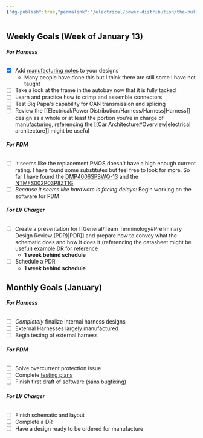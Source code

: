 ```yaml
---
{"dg-publish":true,"permalink":"/electrical/power-distribution/the-bulletin-board/"}
---
```


## Weekly Goals (Week of January 13)

###### **For Harness**
- [x] Add [manufacturing notes](https://nufsae.slack.com/archives/C07P7C9PF5F/p1733958734239609) to your designs
	- Many people have done this but I think there are still some I have not taught
- [ ] Take a look at the frame in the autobay now that it is fully tacked
- [ ] Learn and practice how to crimp and assemble connectors
- [ ] Test Big Papa's capability for CAN transmission and splicing
- [ ] Review the [[Electrical/Power Distribution/Harness/Harness\|Harness]] design as a whole or at least the portion you're in charge of manufacturing, referencing the [[Car Architecture#Overview\|electrical architecture]] might be useful

###### **For PDM**
- [ ] It seems like the replacement PMOS doesn't have a high enough current rating. I have found some substitutes but feel free to look for more. So far I have found the [DMP4006SPSWQ-13](https://www.mouser.com/ProductDetail/Diodes-Incorporated/DMP4006SPSWQ-13?qs=QNEnbhJQKvau%2F67E%252BtZDyg%3D%3D) and the [NTMFS002P03P8ZT1G](https://www.mouser.com/ProductDetail/onsemi/NTMFS002P03P8ZT1G?qs=stqOd1AaK79thd%252BWxQn8jQ%3D%3D)  
- [ ] *Because it seems like hardware is facing delays:* Begin working on the software for PDM

###### **For LV Charger**
- [ ] Create a presentation for [[General/Team Terminology#Preliminary Design Review (PDR)\|PDR]] and prepare how to convey what the schematic does and how it does it (referencing the datasheet might be useful) [example DR for reference](https://docs.google.com/presentation/d/1-fCKBrOlIeWMv5JdjkKDEaHvMuicsPBqZMI5pWFt9S0/edit?usp=sharing)
	- **1 week behind schedule**
- [ ] Schedule a PDR
	- **1 week behind schedule**

## Monthly Goals (January)

###### **For Harness**
- [ ] *Completely* finalize internal harness designs
- [ ] External Harnesses largely manufactured
- [ ] Begin testing of external harness

###### **For PDM**
- [ ] Solve overcurrent protection issue
- [ ] Complete [testing plans](https://docs.google.com/document/d/1Ojkzd-2abVfz04r5hTp6LYRJP8-pr1D0azjeg3GUBKw/edit?usp=sharing) 
- [ ] Finish first draft of software (sans bugfixing)

###### **For LV Charger**
- [ ] Finish schematic and layout
- [ ] Complete a DR
- [ ] Have a design ready to be ordered for manufacture